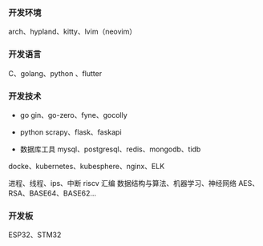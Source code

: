 ### 开发环境
arch、hypland、kitty、lvim（neovim）

### 开发语言
C、golang、python 、flutter

### 开发技术
- go
    gin、go-zero、fyne、gocolly

- python
    scrapy、flask、faskapi

- 数据库工具
    mysql、postgresql、redis、mongodb、tidb

docke、kubernetes、kubesphere、nginx、ELK
    
进程、线程、ips、中断 riscv 汇编
数据结构与算法、机器学习、神经网络
AES、RSA、BASE64、BASE62…

### 开发板
ESP32、STM32
